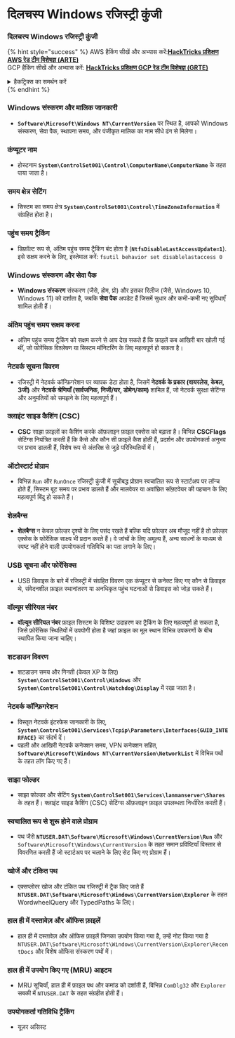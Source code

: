 # दिलचस्प Windows रजिस्ट्री कुंजी

### दिलचस्प Windows रजिस्ट्री कुंजी

{% hint style="success" %}
AWS हैकिंग सीखें और अभ्यास करें:<img src="/.gitbook/assets/arte.png" alt="" data-size="line">[**HackTricks प्रशिक्षण AWS रेड टीम विशेषज्ञ (ARTE)**](https://training.hacktricks.xyz/courses/arte)<img src="/.gitbook/assets/arte.png" alt="" data-size="line">\
GCP हैकिंग सीखें और अभ्यास करें: <img src="/.gitbook/assets/grte.png" alt="" data-size="line">[**HackTricks प्रशिक्षण GCP रेड टीम विशेषज्ञ (GRTE)**<img src="/.gitbook/assets/grte.png" alt="" data-size="line">](https://training.hacktricks.xyz/courses/grte)

<details>

<summary>हैकट्रिक्स का समर्थन करें</summary>

* [**सदस्यता योजनाएं**](https://github.com/sponsors/carlospolop) की जाँच करें!
* **शामिल हों** 💬 [**डिस्कॉर्ड समूह**](https://discord.gg/hRep4RUj7f) या [**टेलीग्राम समूह**](https://t.me/peass) या हमें **ट्विटर** 🐦 [**@hacktricks\_live**](https://twitter.com/hacktricks\_live)** पर **फॉलो** करें।
* **हैकिंग ट्रिक्स साझा करें, पीआर जमा करके** [**HackTricks**](https://github.com/carlospolop/hacktricks) और [**HackTricks Cloud**](https://github.com/carlospolop/hacktricks-cloud) github रेपो में।

</details>
{% endhint %}

### **Windows संस्करण और मालिक जानकारी**
- **`Software\Microsoft\Windows NT\CurrentVersion`** पर स्थित है, आपको Windows संस्करण, सेवा पैक, स्थापना समय, और पंजीकृत मालिक का नाम सीधे ढंग से मिलेगा।

### **कंप्यूटर नाम**
- होस्टनाम **`System\ControlSet001\Control\ComputerName\ComputerName`** के तहत पाया जाता है।

### **समय क्षेत्र सेटिंग**
- सिस्टम का समय क्षेत्र **`System\ControlSet001\Control\TimeZoneInformation`** में संग्रहित होता है।

### **पहुंच समय ट्रैकिंग**
- डिफ़ॉल्ट रूप से, अंतिम पहुंच समय ट्रैकिंग बंद होता है (**`NtfsDisableLastAccessUpdate=1`**). इसे सक्षम करने के लिए, इस्तेमाल करें:
`fsutil behavior set disablelastaccess 0`

### Windows संस्करण और सेवा पैक
- **Windows संस्करण** संस्करण (जैसे, होम, प्रो) और इसका रिलीज (जैसे, Windows 10, Windows 11) को दर्शाता है, जबकि **सेवा पैक** अपडेट हैं जिसमें सुधार और कभी-कभी नए सुविधाएँ शामिल होती हैं।

### अंतिम पहुंच समय सक्षम करना
- अंतिम पहुंच समय ट्रैकिंग को सक्षम करने से आप देख सकते हैं कि फ़ाइलें कब आखिरी बार खोली गई थीं, जो फोरेंसिक विश्लेषण या सिस्टम मॉनिटरिंग के लिए महत्वपूर्ण हो सकता है।

### नेटवर्क सूचना विवरण
- रजिस्ट्री में नेटवर्क कॉन्फ़िगरेशन पर व्यापक डेटा होता है, जिसमें **नेटवर्क के प्रकार (वायरलेस, केबल, 3जी)** और **नेटवर्क श्रेणियाँ (सार्वजनिक, निजी/घर, डोमेन/काम)** शामिल हैं, जो नेटवर्क सुरक्षा सेटिंग्स और अनुमतियों को समझने के लिए महत्वपूर्ण हैं।

### क्लाइंट साइड कैशिंग (CSC)
- **CSC** साझा फ़ाइलों का कैशिंग करके ऑफ़लाइन फ़ाइल एक्सेस को बढ़ाता है। विभिन्न **CSCFlags** सेटिंग्स नियंत्रित करती हैं कि कैसे और कौन सी फ़ाइलें कैश होती हैं, प्रदर्शन और उपयोगकर्ता अनुभव पर प्रभाव डालती हैं, विशेष रूप से अंतरिक्ष से जुड़े परिस्थितियों में।

### ऑटोस्टार्ट प्रोग्राम
- विभिन्न `Run` और `RunOnce` रजिस्ट्री कुंजी में सूचीबद्ध प्रोग्राम स्वचालित रूप से स्टार्टअप पर लॉन्च होते हैं, सिस्टम बूट समय पर प्रभाव डालते हैं और मालवेयर या अवांछित सॉफ़्टवेयर की पहचान के लिए महत्वपूर्ण बिंदु हो सकते हैं।

### शेलबैग्स
- **शेलबैग्स** न केवल फ़ोल्डर दृश्यों के लिए पसंद रखते हैं बल्कि यदि फ़ोल्डर अब मौजूद नहीं है तो फ़ोल्डर एक्सेस के फोरेंसिक साक्ष्य भी प्रदान करते हैं। वे जांचों के लिए अमूल्य हैं, अन्य साधनों के माध्यम से स्पष्ट नहीं होने वाली उपयोगकर्ता गतिविधि का पता लगाने के लिए।

### USB सूचना और फोरेंसिक्स
- USB डिवाइस के बारे में रजिस्ट्री में संग्रहित विवरण एक कंप्यूटर से कनेक्ट किए गए कौन से डिवाइस थे, संवेदनशील फ़ाइल स्थानांतरण या अनधिकृत पहुंच घटनाओं से डिवाइस को जोड़ सकते हैं।

### वॉल्यूम सीरियल नंबर
- **वॉल्यूम सीरियल नंबर** फ़ाइल सिस्टम के विशिष्ट उदाहरण का ट्रैकिंग के लिए महत्वपूर्ण हो सकता है, जिसे फ़ोरेंसिक स्थितियों में उपयोगी होता है जहां फ़ाइल का मूल स्थान विभिन्न उपकरणों के बीच स्थापित किया जाना चाहिए।

### **शटडाउन विवरण**
- शटडाउन समय और गिनती (केवल XP के लिए) **`System\ControlSet001\Control\Windows`** और **`System\ControlSet001\Control\Watchdog\Display`** में रखा जाता है।

### **नेटवर्क कॉन्फ़िगरेशन**
- विस्तृत नेटवर्क इंटरफेस जानकारी के लिए, **`System\ControlSet001\Services\Tcpip\Parameters\Interfaces{GUID_INTERFACE}`** का संदर्भ दें।
- पहली और आखिरी नेटवर्क कनेक्शन समय, VPN कनेक्शन सहित, **`Software\Microsoft\Windows NT\CurrentVersion\NetworkList`** में विभिन्न पथों के तहत लॉग किए गए हैं।

### **साझा फोल्डर**
- साझा फोल्डर और सेटिंग **`System\ControlSet001\Services\lanmanserver\Shares`** के तहत हैं। क्लाइंट साइड कैशिंग (CSC) सेटिंग्स ऑफ़लाइन फ़ाइल उपलब्धता निर्धारित करती हैं।

### **स्वचालित रूप से शुरू होने वाले प्रोग्राम**
- पथ जैसे **`NTUSER.DAT\Software\Microsoft\Windows\CurrentVersion\Run`** और `Software\Microsoft\Windows\CurrentVersion` के तहत समान प्रविष्टियाँ विस्तार से विवरणित करती हैं जो स्टार्टअप पर चलाने के लिए सेट किए गए प्रोग्राम हैं।

### **खोजें और टंकित पथ**
- एक्सप्लोरर खोज और टंकित पथ रजिस्ट्री में ट्रैक किए जाते हैं **`NTUSER.DAT\Software\Microsoft\Windows\CurrentVersion\Explorer`** के तहत WordwheelQuery और TypedPaths के लिए।

### **हाल ही में दस्तावेज़ और ऑफिस फ़ाइलें**
- हाल ही में दस्तावेज़ और ऑफिस फ़ाइलें जिनका उपयोग किया गया है, उन्हें नोट किया गया है `NTUSER.DAT\Software\Microsoft\Windows\CurrentVersion\Explorer\RecentDocs` और विशेष ऑफिस संस्करण पथों में।

### **हाल ही में उपयोग किए गए (MRU) आइटम**
- MRU सूचियाँ, हाल ही में फ़ाइल पथ और कमांड को दर्शाती हैं, विभिन्न `ComDlg32` और `Explorer` सबकी में `NTUSER.DAT` के तहत संग्रहीत होती हैं।

### **उपयोगकर्ता गतिविधि ट्रैकिंग**
- यूज़र असिस्ट
